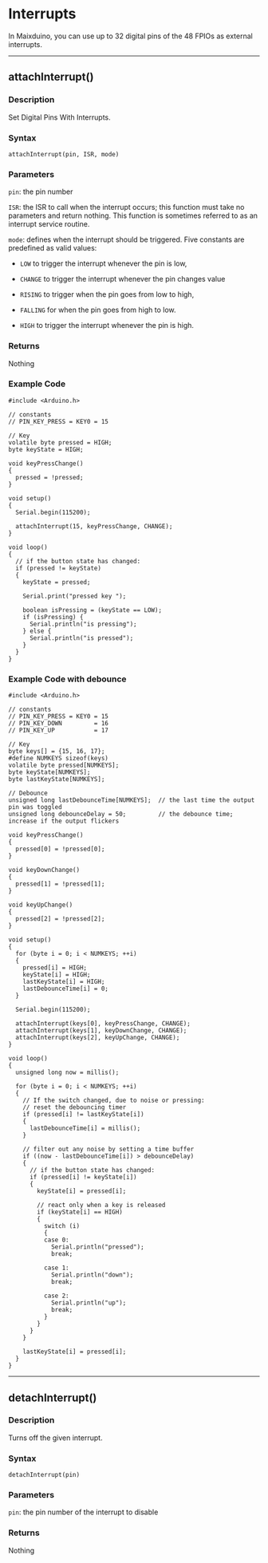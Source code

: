 Interrupts
=====

In Maixduino, you can use up to 32 digital pins of the 48 FPIOs as external interrupts.

-----

## attachInterrupt()

### Description

Set Digital Pins With Interrupts.

### Syntax

`attachInterrupt(pin, ISR, mode)`

### Parameters

`pin`: the pin number

`ISR`: the ISR to call when the interrupt occurs; this function must take no parameters and return nothing. This function is sometimes referred to as an interrupt service routine.

`mode`: defines when the interrupt should be triggered. Five constants are predefined as valid values:

* `LOW` to trigger the interrupt whenever the pin is low,

* `CHANGE` to trigger the interrupt whenever the pin changes value

* `RISING` to trigger when the pin goes from low to high,

* `FALLING` for when the pin goes from high to low.

* `HIGH` to trigger the interrupt whenever the pin is high.

### Returns

Nothing

###  Example Code
```
#include <Arduino.h>

// constants
// PIN_KEY_PRESS = KEY0 = 15

// Key
volatile byte pressed = HIGH;
byte keyState = HIGH;

void keyPressChange()
{
  pressed = !pressed;
}

void setup()
{
  Serial.begin(115200);

  attachInterrupt(15, keyPressChange, CHANGE);
}

void loop()
{
  // if the button state has changed:
  if (pressed != keyState)
  {
    keyState = pressed;

    Serial.print("pressed key ");

    boolean isPressing = (keyState == LOW);
    if (isPressing) {
      Serial.println("is pressing");
    } else {
      Serial.println("is pressed");
    }
  }
}
```

###  Example Code with debounce
```
#include <Arduino.h>

// constants
// PIN_KEY_PRESS = KEY0 = 15
// PIN_KEY_DOWN         = 16
// PIN_KEY_UP           = 17

// Key
byte keys[] = {15, 16, 17};
#define NUMKEYS sizeof(keys)
volatile byte pressed[NUMKEYS];
byte keyState[NUMKEYS];
byte lastKeyState[NUMKEYS];

// Debounce
unsigned long lastDebounceTime[NUMKEYS];  // the last time the output pin was toggled
unsigned long debounceDelay = 50;         // the debounce time; increase if the output flickers

void keyPressChange()
{
  pressed[0] = !pressed[0];
}

void keyDownChange()
{
  pressed[1] = !pressed[1];
}

void keyUpChange()
{
  pressed[2] = !pressed[2];
}

void setup()
{
  for (byte i = 0; i < NUMKEYS; ++i)
  {
    pressed[i] = HIGH;
    keyState[i] = HIGH;
    lastKeyState[i] = HIGH;
    lastDebounceTime[i] = 0;
  }

  Serial.begin(115200);

  attachInterrupt(keys[0], keyPressChange, CHANGE);
  attachInterrupt(keys[1], keyDownChange, CHANGE);
  attachInterrupt(keys[2], keyUpChange, CHANGE);
}

void loop()
{
  unsigned long now = millis();

  for (byte i = 0; i < NUMKEYS; ++i)
  {
    // If the switch changed, due to noise or pressing:
    // reset the debouncing timer
    if (pressed[i] != lastKeyState[i])
    {
      lastDebounceTime[i] = millis();
    }

    // filter out any noise by setting a time buffer
    if ((now - lastDebounceTime[i]) > debounceDelay)
    {
      // if the button state has changed:
      if (pressed[i] != keyState[i])
      {
        keyState[i] = pressed[i];

        // react only when a key is released
        if (keyState[i] == HIGH)
        {
          switch (i)
          {
          case 0:
            Serial.println("pressed");
            break;

          case 1:
            Serial.println("down");
            break;

          case 2:
            Serial.println("up");
            break;
          }
        }
      }
    }
    
    lastKeyState[i] = pressed[i];
  }
}
```

-----

## detachInterrupt()

### Description

Turns off the given interrupt.

### Syntax

`detachInterrupt(pin)` 

### Parameters

`pin`: the pin number of the interrupt to disable

### Returns
Nothing
